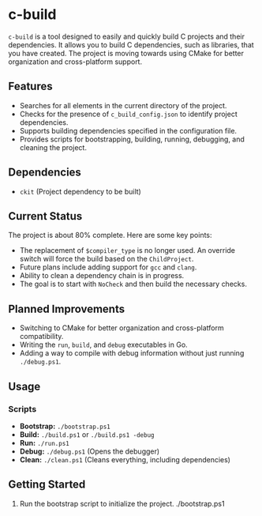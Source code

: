 # c-build

`c-build` is a tool designed to easily and quickly build C projects and their dependencies. It allows you to build C dependencies, such as libraries, that you have created. The project is moving towards using CMake for better organization and cross-platform support.

## Features
- Searches for all elements in the current directory of the project.
- Checks for the presence of `c_build_config.json` to identify project dependencies.
- Supports building dependencies specified in the configuration file.
- Provides scripts for bootstrapping, building, running, debugging, and cleaning the project.

## Dependencies
- `ckit` (Project dependency to be built)

## Current Status
The project is about 80% complete. Here are some key points:
- The replacement of `$compiler_type` is no longer used. An override switch will force the build based on the `ChildProject`.
- Future plans include adding support for `gcc` and `clang`.
- Ability to clean a dependency chain is in progress.
- The goal is to start with `NoCheck` and then build the necessary checks.

## Planned Improvements
- Switching to CMake for better organization and cross-platform compatibility.
- Writing the `run`, `build`, and `debug` executables in Go.
- Adding a way to compile with debug information without just running `./debug.ps1`.

## Usage
### Scripts
- **Bootstrap:** `./bootstrap.ps1`
- **Build:** `./build.ps1` or `./build.ps1 -debug`
- **Run:** `./run.ps1`
- **Debug:** `./debug.ps1` (Opens the debugger)
- **Clean:** `./clean.ps1` (Cleans everything, including dependencies)

## Getting Started
1. Run the bootstrap script to initialize the project.
   ./bootstrap.ps1
